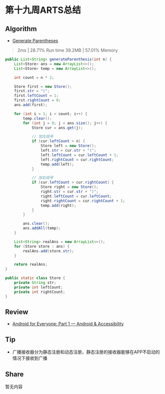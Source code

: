 # 第十九周ARTS总结
## Algorithm
- [Generate Parentheses](https://leetcode.com/problems/generate-parentheses/)
> 2ms | 28.71% Run time
> 39.2MB | 57.01% Memory
```java
public List<String> generateParenthesis(int n) {
    List<Store> ans = new ArrayList<>();
    List<Store> temp = new ArrayList<>();

    int count = n * 2;

    Store first = new Store();
    first.str = "(";
    first.leftCount = 1;
    first.rightCount = 0;
    ans.add(first);

    for (int i = 1; i < count; i++) {
        temp.clear();
        for (int j = 0; j < ans.size(); j++) {
            Store cur = ans.get(j);

            // 加左括号
            if (cur.leftCount < n) {
                Store left = new Store();
                left.str = cur.str + "(";
                left.leftCount = cur.leftCount + 1;
                left.rightCount = cur.rightCount;
                temp.add(left);
            }

            // 加右括号
            if (cur.leftCount > cur.rightCount) {
                Store right = new Store();
                right.str = cur.str + ")";
                right.leftCount = cur.leftCount;
                right.rightCount = cur.rightCount + 1;
                temp.add(right);
            }
        }

        ans.clear();
        ans.addAll(temp);
    }

    List<String> realAns = new ArrayList<>();
    for (Store store : ans) {
        realAns.add(store.str);
    }

    return realAns;
}

public static class Store {
    private String str;
    private int leftCount;
    private int rightCount;
}
```

## Review
- [Android for Everyone: Part 1 — Android & Accessibility](https://proandroiddev.com/android-for-everyone-part-1-android-accessibility-a0dd9043db76)

## Tip
+ 广播接收器分为静态注册和动态注册，静态注册的接收器能够在APP不启动的情况下接收到广播
  
## Share
暂无内容